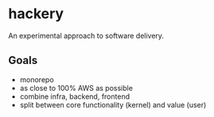 # hackery

An experimental approach to software delivery.

## Goals
- monorepo
- as close to 100% AWS as possible
- combine infra, backend, frontend
- split between core functionality (kernel) and value (user)
